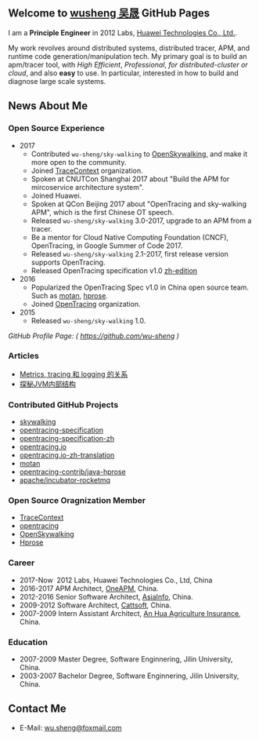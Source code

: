 ## Welcome to [wusheng 吴晟](https://github.com/wu-sheng) GitHub Pages

I am a **Principle Engineer** in 2012 Labs, [Huawei Technologies Co., Ltd.](http://www.huawei.com).

My work revolves around distributed systems, distributed tracer, APM, and runtime code generation/manipulation tech. My primary goal is to build an apm/tracer tool, with _High Efficient_, _Professional_, _for distributed-cluster or cloud_, and also **easy** to use. In particular, interested in how to build and diagnose large scale systems.

## News About Me

### Open Source Experience

- 2017
  - Contributed `wu-sheng/sky-walking` to [OpenSkywalking](https://github.com/OpenSkywalking), and make it more open to the community.
  - Joined [TraceContext](https://github.com/TraceContext) organization.
  - Spoken at CNUTCon Shanghai 2017 about "Build the APM for mircoservice architecture system".
  - Joined Huawei.
  - Spoken at QCon Beijing 2017 about "OpenTracing and sky-walking APM", which is the first Chinese OT speech.
  - Released `wu-sheng/sky-walking` 3.0-2017, upgrade to an APM from a tracer.
  - Be a mentor for Cloud Native Computing Foundation (CNCF), OpenTracing, in Google Summer of Code 2017.
  - Released `wu-sheng/sky-walking` 2.1-2017, first release version supports OpenTracing.
  - Released OpenTracing specification v1.0 [zh-edition](https://github.com/opentracing-contrib/opentracing-specification-zh)
- 2016
  - Popularized the OpenTracing Spec v1.0 in China open source team. Such as [motan](https://github.com/weibocom/motan), [hprose](https://github.com/hprose).
  - Joined [OpenTracing](http://opentracing.io) organization.
- 2015
  - Released `wu-sheng/sky-walking` 1.0.

_GitHub Profile Page: ( https://github.com/wu-sheng )_

### Articles
* [Metrics, tracing 和 logging 的关系](https://wu-sheng.github.io/me/articles/metrics-tracing-and-logging)
* [探秘JVM内部结构](https://wu-sheng.github.io/me/articles/JVMInternals)

### Contributed GitHub Projects
* [skywalking](https://github.com/OpenSkywalking/skywalking) 
* [opentracing-specification](https://github.com/opentracing/specification)
* [opentracing-specification-zh](https://github.com/opentracing-contrib/opentracing-specification-zh)
* [opentracing.io](http://opentracing.io/)
* [opentracing.io-zh-translation](https://github.com/wu-sheng/opentracing.io-translation/tree/translation/chn/201611)
* [motan](https://github.com/weibocom/motan) 
* [opentracing-contrib/java-hprose](https://github.com/opentracing-contrib/java-hprose)
* [apache/incubator-rocketmq](https://github.com/apache/incubator-rocketmq)

### Open Source Oragnization Member
* [TraceContext](https://github.com/TraceContext)
* [opentracing](https://github.com/opentracing)
* [OpenSkywalking](https://github.com/OpenSkywalking)
* [Hprose](https://github.com/hprose)

### Career
* 2017-Now  2012 Labs, Huawei Technologies Co., Ltd, China
* 2016-2017 APM Architect, [OneAPM](http://www.oneapm.com), China.
* 2012-2016 Senior Software Architect, [AsiaInfo](http://www.asiainfo.com), China.
* 2009-2012 Software Architect, [Cattsoft](http://www.cattsoft.com), China.
* 2007-2009 Intern Assistant Architect, [An Hua Agriculture Insurance](http://www.ahic.com.cn), China.

### Education
* 2007-2009 Master Degree, Software Enginnering, Jilin University, China.
* 2003-2007 Bachelor Degree, Software Enginnering, Jilin University, China.

## Contact Me
* E-Mail: wu.sheng@foxmail.com
